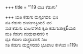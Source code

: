 +++
title = "119 ಯತಿ ಕೆಡುಗು"

+++
ಯತಿ ಕೆಡುಗು ದುಸ್ಸಂಗದಲಿ ಭೂ   
ಪತಿ ಕೆಡುಗು ದುರ್ಮಂತ್ರಿಯಲಿ ವರ   
ಸುತ ಕೆಡುಗು ಲಾಲನೆಗಳಲಿ ಕೃಷಿ ಕೆಡುಗುಪೇಕ್ಷÉಯಲಿ   
ಮತಿ ಕೆಡುಗು  ಮಧುಪಾನದಲಿ ಸ  
ದ್ಗತಿ ಕೆಡುಗು ದುಶ್ಚರಿತದಲಿ ನಿಜ   
ಸತಿ ಕೆಡುಗು  ದುವ್ರ್ಯಸನದಲಿ ಭೂಪಾಲ ಕೇಳೆಂದ   ॥119॥